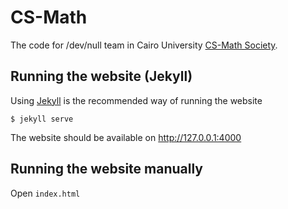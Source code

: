 # CS-Math
The code for /dev/null team in Cairo University [CS-Math Society](https://cs-math.github.io/).

## Running the website (Jekyll)
Using [Jekyll](https://jekyllrb.com/docs/installation/) is the recommended way of running the website

```$ jekyll serve```

The website should be available on http://127.0.0.1:4000

## Running the website manually
Open `index.html`
